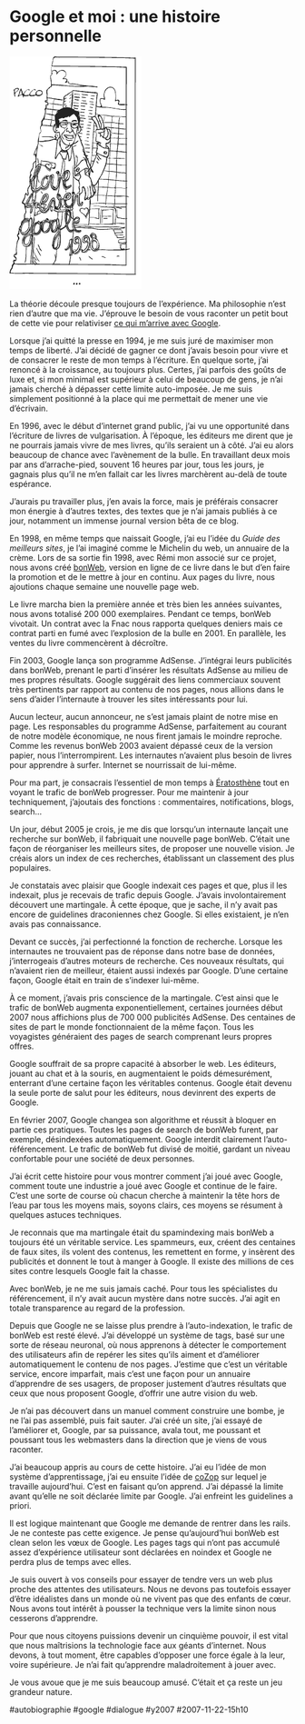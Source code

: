 # Google et moi : une histoire personnelle

![Pacco](_i/google-et-moi.gif)

La théorie découle presque toujours de l’expérience. Ma philosophie n’est rien d’autre que ma vie. J’éprouve le besoin de vous raconter un petit bout de cette vie pour relativiser [ce qui m’arrive avec Google](google-hegemonique.md).

Lorsque j’ai quitté la presse en 1994, je me suis juré de maximiser mon temps de liberté. J’ai décidé de gagner ce dont j’avais besoin pour vivre et de consacrer le reste de mon temps à l’écriture. En quelque sorte, j’ai renoncé à la croissance, au toujours plus. Certes, j’ai parfois des goûts de luxe et, si mon minimal est supérieur à celui de beaucoup de gens, je n’ai jamais cherché à dépasser cette limite auto-imposée. Je me suis simplement positionné à la place qui me permettait de mener une vie d’écrivain.

En 1996, avec le début d’internet grand public, j’ai vu une opportunité dans l’écriture de livres de vulgarisation. À l’époque, les éditeurs me dirent que je ne pourrais jamais vivre de mes livres, qu’ils seraient un à côté. J’ai eu alors beaucoup de chance avec l’avènement de la bulle. En travaillant deux mois par ans d’arrache-pied, souvent 16 heures par jour, tous les jours, je gagnais plus qu’il ne m’en fallait car les livres marchèrent au-delà de toute espérance.

J’aurais pu travailler plus, j’en avais la force, mais je préférais consacrer mon énergie à d’autres textes, des textes que je n’ai jamais publiés à ce jour, notamment un immense journal version bêta de ce blog.

En 1998, en même temps que naissait Google, j’ai eu l’idée du *Guide des meilleurs sites*, je l’ai imaginé comme le Michelin du web, un annuaire de la crème. Lors de sa sortie fin 1998, avec Rémi mon associé sur ce projet, nous avons créé [bonWeb](http://www.bonweb.com), version en ligne de ce livre dans le but d’en faire la promotion et de le mettre à jour en continu. Aux pages du livre, nous ajoutions chaque semaine une nouvelle page web.

Le livre marcha bien la première année et très bien les années suivantes, nous avons totalisé 200 000 exemplaires. Pendant ce temps, bonWeb vivotait. Un contrat avec la Fnac nous rapporta quelques deniers mais ce contrat parti en fumé avec l’explosion de la bulle en 2001. En parallèle, les ventes du livre commencèrent à décroître.

Fin 2003, Google lança son programme AdSense. J’intégrai leurs publicités dans bonWeb, prenant le parti d’insérer les résultats AdSense au milieu de mes propres résultats. Google suggérait des liens commerciaux souvent très pertinents par rapport au contenu de nos pages, nous allions dans le sens d’aider l’internaute à trouver les sites intéressants pour lui.

Aucun lecteur, aucun annonceur, ne s’est jamais plaint de notre mise en page. Les responsables du programme AdSense, parfaitement au courant de notre modèle économique, ne nous firent jamais le moindre reproche. Comme les revenus bonWeb 2003 avaient dépassé ceux de la version papier, nous l’interrompirent. Les internautes n’avaient plus besoin de livres pour apprendre à surfer. Internet se nourrissait de lui-même.

Pour ma part, je consacrais l’essentiel de mon temps à [Ératosthène](../../page/eratosthene) tout en voyant le trafic de bonWeb progresser. Pour me maintenir à jour techniquement, j’ajoutais des fonctions : commentaires, notifications, blogs, search…

Un jour, début 2005 je crois, je me dis que lorsqu’un internaute lançait une recherche sur bonWeb, il fabriquait une nouvelle page bonWeb. C’était une façon de réorganiser les meilleurs sites, de proposer une nouvelle vision. Je créais alors un index de ces recherches, établissant un classement des plus populaires.

Je constatais avec plaisir que Google indexait ces pages et que, plus il les indexait, plus je recevais de trafic depuis Google. J’avais involontairement découvert une martingale. À cette époque, que je sache, il n’y avait pas encore de guidelines draconiennes chez Google. Si elles existaient, je n’en avais pas connaissance.

Devant ce succès, j’ai perfectionné la fonction de recherche. Lorsque les internautes ne trouvaient pas de réponse dans notre base de données, j’interrogeais d’autres moteurs de recherche. Ces nouveaux résultats, qui n’avaient rien de meilleur, étaient aussi indexés par Google. D’une certaine façon, Google était en train de s’indexer lui-même.

À ce moment, j’avais pris conscience de la martingale. C’est ainsi que le trafic de bonWeb augmenta exponentiellement, certaines journées début 2007 nous affichions plus de 700 000 publicités AdSense. Des centaines de sites de part le monde fonctionnaient de la même façon. Tous les voyagistes généraient des pages de search comprenant leurs propres offres.

Google souffrait de sa propre capacité à absorber le web. Les éditeurs, jouant au chat et à la souris, en augmentaient le poids démesurément, enterrant d’une certaine façon les véritables contenus. Google était devenu la seule porte de salut pour les éditeurs, nous devinrent des experts de Google.

En février 2007, Google changea son algorithme et réussit à bloquer en partie ces pratiques. Toutes les pages de search de bonWeb furent, par exemple, désindexées automatiquement. Google interdit clairement l’auto-référencement. Le trafic de bonWeb fut divisé de moitié, gardant un niveau confortable pour une société de deux personnes.

J’ai écrit cette histoire pour vous montrer comment j’ai joué avec Google, comment toute une industrie a joué avec Google et continue de le faire. C’est une sorte de course où chacun cherche à maintenir la tête hors de l’eau par tous les moyens mais, soyons clairs, ces moyens se résument à quelques astuces techniques.

Je reconnais que ma martingale était du spamindexing mais bonWeb a toujours été un véritable service. Les spammeurs, eux, créent des centaines de faux sites, ils volent des contenus, les remettent en forme, y insèrent des publicités et donnent le tout à manger à Google. Il existe des millions de ces sites contre lesquels Google fait la chasse.

Avec bonWeb, je ne me suis jamais caché. Pour tous les spécialistes du référencement, il n’y avait aucun mystère dans notre succès. J’ai agit en totale transparence au regard de la profession.

Depuis que Google ne se laisse plus prendre à l’auto-indexation, le trafic de bonWeb est resté élevé. J’ai développé un système de tags, basé sur une sorte de réseau neuronal, où nous apprenons à détecter le comportement des utilisateurs afin de repérer les sites qu’ils aiment et d’améliorer automatiquement le contenu de nos pages. J’estime que c’est un véritable service, encore imparfait, mais c’est une façon pour un annuaire d’apprendre de ses usagers, de proposer justement d’autres résultats que ceux que nous proposent Google, d’offrir une autre vision du web.

Je n’ai pas découvert dans un manuel comment construire une bombe, je ne l’ai pas assemblé, puis fait sauter. J’ai créé un site, j’ai essayé de l’améliorer et, Google, par sa puissance, avala tout, me poussant et poussant tous les webmasters dans la direction que je viens de vous raconter.

J’ai beaucoup appris au cours de cette histoire. J’ai eu l’idée de mon système d’apprentissage, j’ai eu ensuite l’idée de [coZop](http://cozop.com) sur lequel je travaille aujourd’hui. C’est en faisant qu’on apprend. J’ai dépassé la limite avant qu’elle ne soit déclarée limite par Google. J’ai enfreint les guidelines a priori.

Il est logique maintenant que Google me demande de rentrer dans les rails. Je ne conteste pas cette exigence. Je pense qu’aujourd’hui bonWeb est clean selon les vœux de Google. Les pages tags qui n’ont pas accumulé assez d’expérience utilisateur sont déclarées en noindex et Google ne perdra plus de temps avec elles.

Je suis ouvert à vos conseils pour essayer de tendre vers un web plus proche des attentes des utilisateurs. Nous ne devons pas toutefois essayer d’être idéalistes dans un monde où ne vivent pas que des enfants de cœur. Nous avons tout intérêt à pousser la technique vers la limite sinon nous cesserons d’apprendre.

Pour que nous citoyens puissions devenir un cinquième pouvoir, il est vital que nous maîtrisions la technologie face aux géants d’internet. Nous devons, à tout moment, être capables d’opposer une force égale à la leur, voire supérieure. Je n’ai fait qu’apprendre maladroitement à jouer avec.

Je vous avoue que je me suis beaucoup amusé. C’était et ça reste un jeu grandeur nature.

#autobiographie #google #dialogue #y2007 #2007-11-22-15h10
